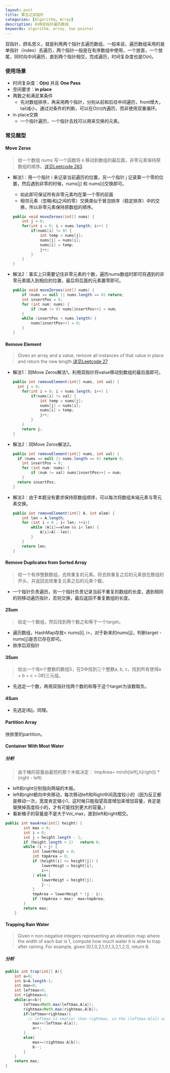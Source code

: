 ```yaml
---
layout: post
title: 算法之双指针
categories: [Algorithm, Array]
description: 利用双指针遍历数组
keywords: algorithm, array, two pointer
---
```


双指针，顾名思义，就是利用两个指针去遍历数组，一般来说，遍历数组采用的是单指针（index）去遍历，两个指针一般是在有序数组中使用，一个放首，一个放尾，同时向中间遍历，直到两个指针相交，完成遍历，时间复杂度也是O(n)。

### 使用场景

- 时间复杂度：**O(n)** 并且 **One Pass**
- 空间要求：**in place**
- 两数之和满足某条件
  - 先对数组排序，再采用两个指针，分别从前和后往中间遍历，front增大，tail减小，通过对条件的判断，可以在O(n)内遍历，而非使用双重循环。
- in place交换
  - 一个指针遍历，一个指针去找可以用来交换的元素。

### 常见题型

#### Move Zeros

> 给一个数组 *nums* 写一个函数将 `0` 移动到数组的最后面，非零元素保持原数组的顺序。[详见Leetcode 283](https://leetcode.com/problems/move-zeroes/)

- 解法1：用一个指针 i 来记录当前遍历的位置，另一个指针 j 记录第一个零的位置，然后遇到非零的时候，nums[j] 和 nums[i]交换即可。

  - 如此即可保证所有非零元素均在第一个零的前面
  - 相邻元素（忽略i和j之间的零）交换类似于冒泡排序（稳定排序）中的交换，所以非零元素保持原数组的顺序。

  ```java
  public void moveZeroes(int[] nums) {
      int j = 0;
      for(int i = 0; i < nums.length; i++) {
          if(nums[i] != 0) {
              int temp = nums[j];
              nums[j] = nums[i];
              nums[i] = temp;
              j++;
          }
      }
  }
  ```

- 解法2：事实上只需要记住非零元素的个数，遍历nums数组时即可将遇到的非零元素插入到相应的位置，最后将后面的元素置零即可。

  ```java
  public void moveZeroes(int[] nums) {
      if (nums == null || nums.length == 0) return;        
      int insertPos = 0;
      for (int num: nums) {
          if (num != 0) nums[insertPos++] = num;
      }        
      while (insertPos < nums.length) {
          nums[insertPos++] = 0;
      }
  }
  ```

#### Remove Element

> Given an array and a value, remove all instances of that value in place and return the new length.[详见Leetcode 27](https://leetcode.com/problems/remove-element/)

- 解法1：同Move Zeros解法1，利用双指针将value移动到数组的最后面即可。

  ```java
  public int removeElement(int[] nums, int val) {
  	int j = 0;
      for(int i = 0; i < nums.length; i++) {
          if(nums[i] != val) {
              int temp = nums[j];
              nums[j] = nums[i];
              nums[i] = temp;
              j++;
          }
      }
      return j;
  }
  ```

- 解法2：同Move Zeros解法2。

  ```java
  public int removeElement(int[] nums, int val) {
  	if (nums == null || nums.length == 0) return 0;
      int insertPos = 0;
      for (int num: nums) {
          if (num != val) nums[insertPos++] = num;
      }
  	return insertPos;
  }
  ```

- 解法3：由于本题没有要求保持原数组顺序，可以每次将数组末端元素与零元素交换。

  ```java
  public int removeElement(int[] A, int elem) {
      int len = A.length;
      for (int i = 0 ; i< len; ++i){
          while (A[i]==elem && i< len) {
              A[i]=A[--len];
          }
      }
      return len;
  }
  ```

#### Remove Duplicates from Sorted Array

> 给一个有序整数数组，去除重复的元素。将去除重复之后的元素放在数组的开头，并返回去除重复元素之后的元素个数。

- 一个指针负责遍历，另一个指针负责记录当前不重复的数组的长度，遇到相同的则移动遍历指针，否则交换，最后返回不重复数组的长度。

#### 2Sum

> 给定一个数组，然后找到两个数之和等于一个target。

- 遍历数组，HashMap存放< nums[i],  i>，对于新来的nums[j]，判断target - nums[j]是否已存在即可。
- 排序后双指针

#### 3Sum

> 给出一个有n个整数的数组S，在S中找到三个整数a, b, c，找到所有使得a + b + c = 0的三元组。

- 先选定一个数，再用双指针找两个数的和等于这个target为该数取负。

#### 4Sum

- 先选定i和j，同理。

#### Partition Array

快排里的partition。

#### Container With Most Water

##### 分析

> 由于桶的容量由最短的那个木板决定： tmpArea= min(h[left],h[right]) * (right - left)

- left和right分别指向两端的木板。
- left和right都向中央移动，每次移动left和Right中间高度较小的（因为反正都是移动一次，宽度肯定缩小1，这时候只能指望高度增加来增加容量，肯定是替换掉高度较小的，才有可能找到更大的容量。）
- 看新桶子的容量是不是大于Vol_max，直到left和right相交。

```java
public int maxArea(int[] height) {
        int max = 0;
        int i = 0;
        int j = height.length - 1;
        if (height.length < 2)	 return 0;
        while (i < j) {
            int lowerHeigt = 0;
            int tmpArea = 0;
            if (height[i] <= height[j]) {
                lowerHeigt = height[i];
                i++;
            } else {
                lowerHeigt = height[j];
                j--;
            }
            tmpArea = lowerHeigt * (j - i);
            if (tmpArea > max)	max=tmpArea;
        }
        return max;
    }
```

#### Trapping Rain Water

> Given n non-negative integers representing an elevation map where the width of each bar is 1, compute how much water it is able to trap after raining.
> For example, given [0,1,0,2,1,0,1,3,2,1,2,1], return 6.

#####  分析



```java
public int trap(int[] A){
    int a=0;
    int b=A.length-1;
    int max=0;
    int leftmax=0;
    int rightmax=0;
    while(a<=b){
        leftmax=Math.max(leftmax,A[a]);
        rightmax=Math.max(rightmax,A[b]);
        if(leftmax<rightmax){
          // leftmax is smaller than rightmax, so the (leftmax-A[a]) water can be stored
            max+=(leftmax-A[a]);
            a++;
        }
        else{
            max+=(rightmax-A[b]);
            b--;
        }
    }
    return max;
}
```

#### 